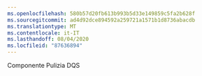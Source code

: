 ```yaml
---
ms.openlocfilehash: 580b57d20fb613b993b5d33e149859c5fa2b628f
ms.sourcegitcommit: ad4d92dce894592a259721a1571b1d8736abacdb
ms.translationtype: MT
ms.contentlocale: it-IT
ms.lasthandoff: 08/04/2020
ms.locfileid: "87636894"
---
```

Componente Pulizia DQS
